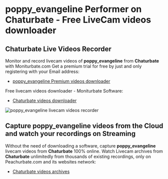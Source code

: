 # poppy_evangeline Performer on Chaturbate - Free LiveCam videos downloader

## Chaturbate Live Videos Recorder

Monitor and record livecam videos of **poppy_evangeline** from **Chaturbate** with Moniturbate.com
Get a premium trial for free by just and only registering with your Email address:
* [poppy_evangeline Premium videos downloader](https://moniturbate.com/request-demo-licence-key.html)

Free livecam videos downloader - Moniturbate Software:
* [Chaturbate videos downloader](https://moniturbate.com/moniturbate-download-software.html)

![poppy_evangeline livecam videos recorder](https://peachurnet.com/templates/moniturbate-software.png)


## Capture poppy_evangeline videos from the Cloud and watch your recordings on Streaming

Without the need of downloading a software, capture **poppy_evangeline** livecam videos from **Chaturbate** 100% online.
Watch Livecam archives from **Chaturbate** unlimitedly from thousands of existing recordings, only on Peachurbate.com and its websites network:
* [Chaturbate videos archives](https://peachurnet.com/)